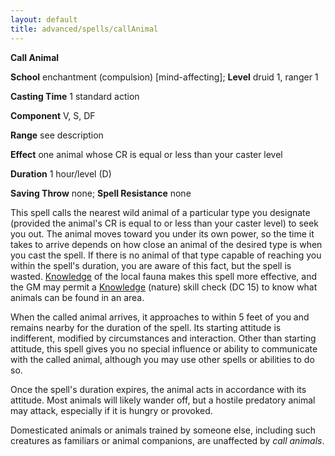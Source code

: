 ```yaml
---
layout: default
title: advanced/spells/callAnimal
---
```

 **Call Animal**

**School** enchantment (compulsion) [mind-affecting]; **Level** druid 1, ranger 1

**Casting Time** 1 standard action

**Component** V, S, DF

**Range** see description

**Effect** one animal whose CR is equal or less than your caster level

**Duration** 1 hour/level (D)

**Saving Throw** none; **Spell Resistance** none

This spell calls the nearest wild animal of a particular type you designate (provided the animal's CR is equal to or less than your caster level) to seek you out. The animal moves toward you under its own power, so the time it takes to arrive depends on how close an animal of the desired type is when you cast the spell. If there is no animal of that type capable of reaching you within the spell's duration, you are aware of this fact, but the spell is wasted. [Knowledge](../../skills/knowledge#_knowledge) of the local fauna makes this spell more effective, and the GM may permit a [Knowledge](../../skills/knowledge#_knowledge) (nature) skill check (DC 15) to know what animals can be found in an area.

When the called animal arrives, it approaches to within 5 feet of you and remains nearby for the duration of the spell. Its starting attitude is indifferent, modified by circumstances and interaction. Other than starting attitude, this spell gives you no special influence or ability to communicate with the called animal, although you may use other spells or abilities to do so.

Once the spell's duration expires, the animal acts in accordance with its attitude. Most animals will likely wander off, but a hostile predatory animal may attack, especially if it is hungry or provoked.

Domesticated animals or animals trained by someone else, including such creatures as familiars or animal companions, are unaffected by _call animals_.

